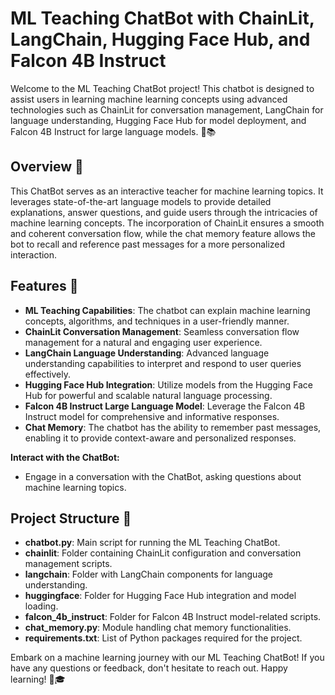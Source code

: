 # ML Teaching ChatBot with ChainLit, LangChain, Hugging Face Hub, and Falcon 4B Instruct

Welcome to the ML Teaching ChatBot project! This chatbot is designed to assist users in learning machine learning concepts using advanced technologies such as ChainLit for conversation management, LangChain for language understanding, Hugging Face Hub for model deployment, and Falcon 4B Instruct for large language models. 🤖📚

## Overview 📖

This ChatBot serves as an interactive teacher for machine learning topics. It leverages state-of-the-art language models to provide detailed explanations, answer questions, and guide users through the intricacies of machine learning concepts. The incorporation of ChainLit ensures a smooth and coherent conversation flow, while the chat memory feature allows the bot to recall and reference past messages for a more personalized interaction.

## Features 🌟

- **ML Teaching Capabilities**: The chatbot can explain machine learning concepts, algorithms, and techniques in a user-friendly manner.
- **ChainLit Conversation Management**: Seamless conversation flow management for a natural and engaging user experience.
- **LangChain Language Understanding**: Advanced language understanding capabilities to interpret and respond to user queries effectively.
- **Hugging Face Hub Integration**: Utilize models from the Hugging Face Hub for powerful and scalable natural language processing.
- **Falcon 4B Instruct Large Language Model**: Leverage the Falcon 4B Instruct model for comprehensive and informative responses.
- **Chat Memory**: The chatbot has the ability to remember past messages, enabling it to provide context-aware and personalized responses.

 **Interact with the ChatBot:**

   - Engage in a conversation with the ChatBot, asking questions about machine learning topics.

## Project Structure 📂

- **chatbot.py**: Main script for running the ML Teaching ChatBot.
- **chainlit**: Folder containing ChainLit configuration and conversation management scripts.
- **langchain**: Folder with LangChain components for language understanding.
- **huggingface**: Folder for Hugging Face Hub integration and model loading.
- **falcon_4b_instruct**: Folder for Falcon 4B Instruct model-related scripts.
- **chat_memory.py**: Module handling chat memory functionalities.
- **requirements.txt**: List of Python packages required for the project.

Embark on a machine learning journey with our ML Teaching ChatBot! If you have any questions or feedback, don't hesitate to reach out. Happy learning! 🤖🎓

